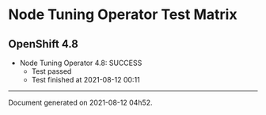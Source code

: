 
Node Tuning Operator Test Matrix
================================

OpenShift 4.8
-------------


* Node Tuning Operator 4.8: SUCCESS
  - Test passed
  - Test finished at 2021-08-12 00:11


---
Document generated on 2021-08-12 04h52.
